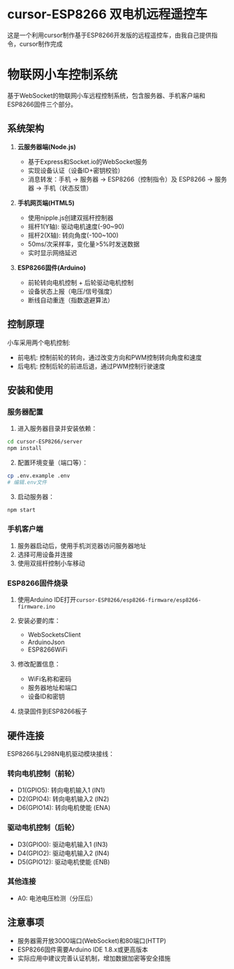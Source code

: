 # cursor-ESP8266 双电机远程遥控车
这是一个利用cursor制作基于ESP8266开发版的远程遥控车，由我自己提供指令，cursor制作完成

# 物联网小车控制系统

基于WebSocket的物联网小车远程控制系统，包含服务器、手机客户端和ESP8266固件三个部分。

## 系统架构

1. **云服务器端(Node.js)**
   - 基于Express和Socket.io的WebSocket服务
   - 实现设备认证（设备ID+密钥校验）
   - 消息转发：手机 → 服务器 → ESP8266（控制指令）及 ESP8266 → 服务器 → 手机（状态反馈）

2. **手机网页端(HTML5)**
   - 使用nipple.js创建双摇杆控制器 
   - 摇杆1(Y轴): 驱动电机速度(-90~90)
   - 摇杆2(X轴): 转向角度(-100~100) 
   - 50ms/次采样率，变化量>5%时发送数据
   - 实时显示网络延迟

3. **ESP8266固件(Arduino)**
   - 前轮转向电机控制 + 后轮驱动电机控制
   - 设备状态上报（电压/信号强度）
   - 断线自动重连（指数退避算法）

## 控制原理

小车采用两个电机控制:
- 前电机: 控制前轮的转向，通过改变方向和PWM控制转向角度和速度
- 后电机: 控制后轮的前进后退，通过PWM控制行驶速度

## 安装和使用

### 服务器配置

1. 进入服务器目录并安装依赖：
```bash
cd cursor-ESP8266/server
npm install
```

2. 配置环境变量（端口等）：
```bash
cp .env.example .env
# 编辑.env文件
```

3. 启动服务器：
```bash
npm start
```

### 手机客户端

1. 服务器启动后，使用手机浏览器访问服务器地址
2. 选择可用设备并连接
3. 使用双摇杆控制小车移动

### ESP8266固件烧录

1. 使用Arduino IDE打开`cursor-ESP8266/esp8266-firmware/esp8266-firmware.ino`
2. 安装必要的库：
   - WebSocketsClient
   - ArduinoJson
   - ESP8266WiFi

3. 修改配置信息：
   - WiFi名称和密码
   - 服务器地址和端口
   - 设备ID和密钥

4. 烧录固件到ESP8266板子

## 硬件连接

ESP8266与L298N电机驱动模块接线：

### 转向电机控制（前轮）
- D1(GPIO5): 转向电机输入1 (IN1) 
- D2(GPIO4): 转向电机输入2 (IN2)
- D6(GPIO14): 转向电机使能 (ENA)

### 驱动电机控制（后轮）
- D3(GPIO0): 驱动电机输入1 (IN3)
- D4(GPIO2): 驱动电机输入2 (IN4)
- D5(GPIO12): 驱动电机使能 (ENB)

### 其他连接
- A0: 电池电压检测（分压后）

## 注意事项

- 服务器需开放3000端口(WebSocket)和80端口(HTTP)
- ESP8266固件需要Arduino IDE 1.8.x或更高版本
- 实际应用中建议完善认证机制，增加数据加密等安全措施 
